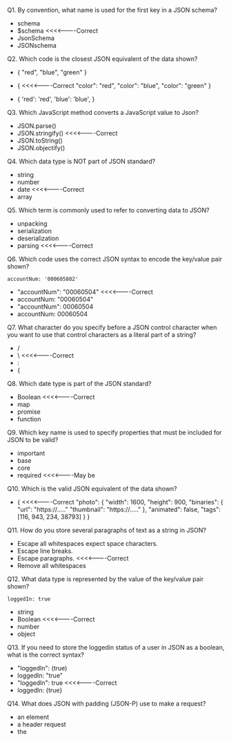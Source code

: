 Q1. By convention, what name is used for the first key in a JSON schema?
- schema
- $schema <<<<----Correct
- JsonSchema
- JSONschema


Q2. Which code is the closest JSON equivalent of the data shown?
- {
    "red",
    "blue",
    "green"
  }
- { <<<<----Correct
    "color": "red",
    "color": "blue",
    "color": "green"
  }

- {
    'red': 'red',
    'blue': 'blue',
}


Q3. Which JavaScript method converts a JavaScript value to Json?
- JSON.parse()
- JSON.stringify() <<<<----Correct
- JSON.toString()
- JSON.objectify()


Q4. Which data type is NOT part of JSON standard?
- string
- number
- date <<<<----Correct
- array


Q5. Which term is commonly used to refer to converting data to JSON?
- unpacking
- serialization
- deserialization
- parsing <<<<----Correct


Q6. Which code uses the correct JSON syntax to encode the key/value pair shown?
```
accountNum: '000605802'
```
- "accountNum": "00060504" <<<<----Correct
- accountNum: "00060504"
- "accountNum": 00060504
- accountNum: 00060504


Q7. What character do you specify before a JSON control character when you want to use that control characters as a literal part of a string?
- /
- \ <<<<----Correct
- :
- {


Q8. Which date type is part of the JSON standard?
- Boolean <<<<----Correct
- map
- promise
- function


Q9. Which key name is used to specify properties that must be included for JSON to be valid?
- important
- base
- core
- required <<<<----May be


Q10. Which is the valid JSON equivalent of the data shown?
- { <<<<----Correct
    "photo": {
        "width": 1600,
        "height": 900,
        "binaries": {
            "url": "https://....."
            "thumbnail": "https://....."
        },
        "animated": false,
        "tags": [116, 943, 234, 38793]
    }
}


Q11. How do you store several paragraphs of text as a string in JSON?
- Escape all whitespaces expect space characters.
- Escape line breaks.
- Escape paragraphs. <<<<----Correct
- Remove all whitespaces


Q12. What data type is represented by the value of the key/value pair shown?
```
loggedIn: true
```
- string
- Boolean <<<<----Correct
- number
- object


Q13. If you need to store the loggedin status of a user in JSON as a boolean, what is the correct syntax?
- "loggedIn": (true)
- loggedIn: "true"
- "loggedIn": true <<<<----Correct
- loggedIn: {true}


Q14. What does JSON with padding (JSON-P) use to make a request?
- an <origin> element
- a header request 
- the <script> element <<<<----Correct
- the XMLHttpRequest object


Q15. Which value is supported in the JSON specifications?
- undefined
- infinity
- NaN
- null <<<<----Correct


Q16. Which JavaScript method converts a Json to JavaScript value?
- JSON.parse() <<<<----Correct
- JSON.stringify()
- JSON.toString()
- JSON.objectify()

Q17. Transferring JSON information from client to server and back again often includes HTTP requests. Match each method with the best choice describing its use.

    1.Sends data to specific server to create or update information.

    2.Sends data to specific server to create or update information without the risk of creating the resource more than once.

    3.Previews what the GET request response might be without the body of the text.

    4.Learns the communication channels used by the target source.

    5.Requests information from a specific source.

    6.Removes information.


- 1.POST
  2.DELETE
  3.OPTIONS
  4.HEADER
  5.GET
  6.PUT
 
- 1.POST
  2.PUT
  3.HEADER
  4.OPTIONS
  5.GET
  6.DELETE
 
- 1.POST
  2.DELETE
  3.OPTIONS
  4.HEADER
  5.GET
  6.PUT
 
- 1.POST
  2.PUT
  3.HEADER
  4.OPTIONS
  5.GET
  6.DELETE <<<<----Correct


Q18. Which code uses valid JSON syntax for the text "Centennial Olympics?
-{
  "host": "Atlanta",
  "year": 1996
  /* Centennial Olympics */
 }
-{
  "host": "Atlanta",
  "year": 1996,
  /* Centennial Olympics */
 }
-{
  "host": "Atlanta",
  "year": 1996
  // Centennial Olympics
 }
-{
  "host": "Atlanta",
  "year": 1996,
  "comments": "Centennial Olympics"  <<<<----Correct
 }

Q19. Can trailing commas be used in objects and arrays?
- yes
- only if there is more than one item
- no  <<<<----Correct
- only when arrays and objects contain more than 10 items

Q20. Which whitespace characters should be escaped within a string?
- All whitespace is allowed.
- double quotes, slashes new lines, and carriage returns
- new lines and carriage returns only <<<<----Correct
- double quotes only

Q21. Which is supported by YAML but not supported by JSON?
- nested
- comments  <<<<----Correct
- arrays
- null values

Q22. Which is an invalid JSON value?
- "'|=(_)(X 72(_)|\/||*'"
- "|=(_)(X 72(_)|\/||*"
- "|=(_)(X\" \"72(_)|\/||*"
- "\s(_)(X 72(_)|\/||*"  <<<<----Correct

Q23. How do you encode a date in JSON?
- Convert the date to UTC and enclose in quotes.
- Encode the date as string using the ISO-8601 date format. <<<<----Correct
- Wrap the date in double quotes.
- Add a "date" key to your object and include the date as string.

Q24. What’s wrong with this JavaScript?
JSON.parse({"first": "Sarah", "last": "Connor"}) ;
- JSON should be wrapped with curly braces.
- JSON.parse() is missing an argument.
- The value supplied to JSON.parse() is not a string. <<<<----Correct
- Nothing is wrong with it.

Q25. What does this JavaScript code print?
    printNullness(JSON.parse('{ "lemmings": [] }'));
    printNullness(JSON.parse('{ "lemmings": null }'));
    printNullness(JSON.parse('{ "lemmings": "null" }'));

    function printNullness(){
      if (testMe.lemmings == null)
        console.log("null");
      else
        console.log("not null");
    }

- not null <<<<----Correct
  null
  not null
 
- null
  null
  not null
  
- not null
  null
  null
  
- null
  null
  null

Q26. What tool might you use to validate your JSON?
- JSONLint
- ValidateJSON
- JSONFiddle <<<<----Correct
- TextEdit

Q27. What characters denote strings in JSON?
- double quotes <<<<----Correct
- smart (curly) quotes
- single or double quotes
- single quotes

Q28. Which code is a valid JSON equivalent of the key/value pair shown that also preserves the data type?
 **constant: 6.022E23**
- "constant": "6.022E23"   <<<<----Correct ???
- "constant": "6\.022\E23" <<<<----Correct ???
- constant: 6.022E23
- constant: "6.022E23"

Q29. Which element is added to the DOM to create a JSON-P request?
- <object>
- <script>  <<<<----Correct
- <script>
- <meta>

Q30. Why do so many APIs use JSON?
- Because it's object-based.
- Because it's a simple and adaptable format for sharing data. <<<<----Correct
- Because it's based on JavaScript.
- Because it is derived from SGML.

Q31. You need to assemble a list of members, but your JSON is not parsing correctly. How do you change it?
**{
"avengers": [ <<<<----Correct
"iron man",
"hulk",
"thor",
"black widow",
"ant man",
"spider man'
]
}**

- **{
"avengers": [
"iron man",
"hulk",
"thor",
"black widow",
"ant man",
"spider man"
]
}**

- **{
'avengers': [
{'iron man',
'hulk',
'thor',
'black widow',
'ant man',
'spider man'}
]
}**

- **{
'avengers': [
'iron man',
'hulk',
'thor',
'black widow',
'ant man',
'spider man'
]
}**

- **{
"avengers": {[
"iron man",
"hulk",
"thor",
"black widow",
"ant man",
"spider man"
]}
}**

Q32. When building dynamic web applications using AJAX, developers originally used the ____ data format, which has since been replaced by JSON.
- XML <<<<----Correct
- GRAPHQL
- REST
- SOAP

Q33. How is a true boolean value represented in JSON?
- TRUE
- "true"
- 1
- true <<<<----Correct

Q34. Which array is valid JSON?
- ['tatooine', 'hoth', 'dagobah']
- [tatooine, hoth, dagobah]
- ["tatooine", "hoth", "dagobah",]
- ["tatooine", "hoth", "dagobah"] <<<<----Correct

Q35. What data type is encoded in the outermost component of the JSON shown?
[
 {
 "year": 2024
 },
 {
 "location": "unknown"
 }
]
- object
- array <<<<----Correct
- number
- string

Q36. Which is ignored by JSON but treated as significant by YAML?
- trailing commas
- trailing decimals
- whitespace <<<<----Correct
- leading zeroes

Q37. When you need to set the value of a key in JSON to be blank, what is the correct syntax for the empty value?
- FALSE
- 0
- "" <<<<----Correct
- null

Q38. How do you assign a number value in JSON?
- Escape the number with a backslash.
- Enclose the number in double quotes.
- Enclose the number in single quotes.
- Leave the number as is. <<<<----Correct

Q39. Which code uses the correct JSON syntax for encoding a key/value pair with a null value?
- "lastVisit": "nul1"
- lastVisit: null
- "lastVisit": 0 <<<<----Correct
- "lastVisit": undefined

Q40. Which reference to the Unicode character U+1F602 complies with the JSON standard?
- 128514
- d83dde02
- \uD83D\uDE02 <<<<----Correct
- \&#128514;

Q41. Which code uses the correct JSON syntax for a key/Value pair containing a string?
- "largest": "blue whale" <<<<----Correct
- largest: 'blue whale'
- 'largest': 'blue whale' 
- largest: "blue whale" 

Q42. Which key name is used to specify data type in a JSON schema?
- data
- schemadata
- schematype
- type <<<<----Correct

Q43. Which code is a valid JSON equivalent of the key/value pair shown that also preserves the original value?

**UPC: 043875**
- "UPC": \043875
- UPC: "043875"
- "UPC": 043875 <<<<----Correct
- UPC: '043875'

Q44. Which data format is a JSON schema written in?
- markdown
- YAML
- XML
- JSON <<<<----Correct

Q45. Which code is valid JSON equivalent of the key/value pair shown that also preserves the data type?
**variance: -0.0823**
- "variance": "-0.0823" <<<<----Correct
- variance: "-0.0823"
- "variance": "\-0.0823" <<<<----Correct
- variance: -0.0823

Q46. With what character should key/value pairs be separated?
- colon <<<<----Correct
- space
- semicolon
- comma
